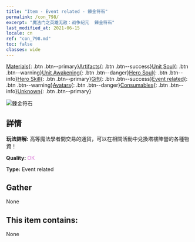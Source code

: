 ```yaml
---
title: "Item - Event related - 鍊金符石"
permalink: /con_798/
excerpt: "魔法门之英雄无敌：战争纪元  鍊金符石"
last_modified_at: 2021-06-15
locale: cn
ref: "con_798.md"
toc: false
classes: wide
---
```

 [Materials](/ItemsCN/){: .btn .btn--primary}[Artifacts](/ItemsCN/Artifacts/){: .btn .btn--success}[Unit Soul](/ItemsCN/UnitSoul/){: .btn .btn--warning}[Unit Awakening](/ItemsCN/UnitAwakening/){: .btn .btn--danger}[Hero Soul](/ItemsCN/HeroSoul/){: .btn .btn--info}[Hero Skill](/ItemsCN/HeroSkill/){: .btn .btn--primary}[Gift](/ItemsCN/Gift/){: .btn .btn--success}[Event related](/ItemsCN/Events/){: .btn .btn--warning}[Avatars](/ItemsCN/Avatars/){: .btn .btn--danger}[Consumables](/ItemsCN/Consumables/){: .btn .btn--info}[Unknown](/ItemsCN/Unknown/){: .btn .btn--primary}

 ![鍊金符石](/images/t/i_3056.png)

## 詳情
 **玩法詳解:** 高等魔法學者間交易的通貨，可以在相關活動中兌換塔樓陣營的各種物資！

 **Quality:** <span style="color: #DA70D6">OK</span>

 **Type:** Event related

## Gather

  None

## This item contains:

  None

